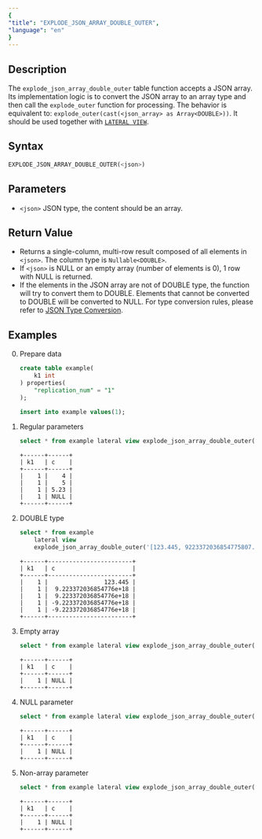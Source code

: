```yaml
---
{
"title": "EXPLODE_JSON_ARRAY_DOUBLE_OUTER",
"language": "en"
}
---
```


## Description
The `explode_json_array_double_outer` table function accepts a JSON array. Its implementation logic is to convert the JSON array to an array type and then call the `explode_outer` function for processing. The behavior is equivalent to: `explode_outer(cast(<json_array> as Array<DOUBLE>))`.
It should be used together with [`LATERAL VIEW`](../../../query-data/lateral-view.md).

## Syntax
```sql
EXPLODE_JSON_ARRAY_DOUBLE_OUTER(<json>)
```

## Parameters
- `<json>` JSON type, the content should be an array.

## Return Value
- Returns a single-column, multi-row result composed of all elements in `<json>`. The column type is `Nullable<DOUBLE>`.
- If `<json>` is NULL or an empty array (number of elements is 0), 1 row with NULL is returned.
- If the elements in the JSON array are not of DOUBLE type, the function will try to convert them to DOUBLE. Elements that cannot be converted to DOUBLE will be converted to NULL. For type conversion rules, please refer to [JSON Type Conversion](../../basic-element/sql-data-types/conversion/json-conversion.md).

## Examples
0. Prepare data
    ```sql
    create table example(
        k1 int
    ) properties(
        "replication_num" = "1"
    );

    insert into example values(1);
    ```
1. Regular parameters
    ```sql
    select * from example lateral view explode_json_array_double_outer('[4, 5, 5.23, null]') t2 as c;
    ```
    ```text
    +------+------+
    | k1   | c    |
    +------+------+
    |    1 |    4 |
    |    1 |    5 |
    |    1 | 5.23 |
    |    1 | NULL |
    +------+------+
    ```
2. DOUBLE type
    ```sql
    select * from example 
        lateral view 
        explode_json_array_double_outer('[123.445, 9223372036854775807.0, 9223372036854775808.0, -9223372036854775808.0, -9223372036854775809.0]') t2 as c;
    ```
    ```text
    +------+------------------------+
    | k1   | c                      |
    +------+------------------------+
    |    1 |                123.445 |
    |    1 |  9.223372036854776e+18 |
    |    1 |  9.223372036854776e+18 |
    |    1 | -9.223372036854776e+18 |
    |    1 | -9.223372036854776e+18 |
    +------+------------------------+
    ```
3. Empty array
    ```sql
    select * from example lateral view explode_json_array_double_outer('[]') t2 as c;
    ```
    ```text
    +------+------+
    | k1   | c    |
    +------+------+
    |    1 | NULL |
    +------+------+
    ```
4. NULL parameter
    ```sql
    select * from example lateral view explode_json_array_double_outer(NULL) t2 as c;
    ```
    ```text
    +------+------+
    | k1   | c    |
    +------+------+
    |    1 | NULL |
    +------+------+
    ```
5. Non-array parameter
    ```sql
    select * from example lateral view explode_json_array_double_outer('{}') t2 as c;
    ```
    ```text
    +------+------+
    | k1   | c    |
    +------+------+
    |    1 | NULL |
    +------+------+
    ```